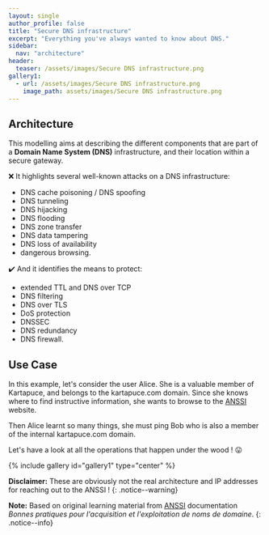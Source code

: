 ```yaml
---
layout: single
author_profile: false
title: "Secure DNS infrastructure"
excerpt: "Everything you've always wanted to know about DNS."
sidebar:
  nav: "architecture"
header:
  teaser: /assets/images/Secure DNS infrastructure.png
gallery1:
  - url: /assets/images/Secure DNS infrastructure.png
    image_path: assets/images/Secure DNS infrastructure.png
---
```


## Architecture

This modelling aims at describing the different components that are part of a **Domain Name System (DNS)** infrastructure, and their location within a secure gateway.

:x: It highlights several well-known attacks on a DNS infrastructure:
- DNS cache poisoning / DNS spoofing
- DNS tunneling
- DNS hijacking
- DNS flooding
- DNS zone transfer
- DNS data tampering
- DNS loss of availability
- dangerous browsing.

:heavy_check_mark: And it identifies the means to protect:
- extended TTL and DNS over TCP
- DNS filtering
- DNS over TLS
- DoS protection
- DNSSEC
- DNS redundancy
- DNS firewall.

## Use Case

In this example, let's consider the user Alice. She is a valuable member of Kartapuce, and belongs to the kartapuce.com domain. Since she knows where to find instructive information, she wants to browse to the [ANSSI](https://www.ssi.gouv.fr/) website.

Then Alice learnt so many things, she must ping Bob who is also a member of the internal kartapuce.com domain.

Let's have a look at all the operations that happen under the wood ! :stuck_out_tongue:

{% include gallery id="gallery1" type="center" %}

**Disclaimer:** These are obviously not the real architecture and IP addresses for reaching out to the ANSSI !
{: .notice--warning}

**Note:** Based on original learning material from [ANSSI](https://www.ssi.gouv.fr/) documentation *Bonnes pratiques pour l'acquisition et l'exploitation de noms de domaine*.
{: .notice--info}
